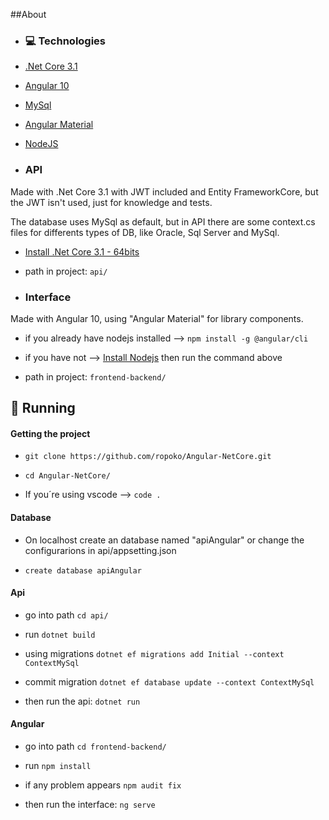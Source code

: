##About

- ### :computer: Technologies
 - [.Net Core 3.1](https://dotnet.microsoft.com/)
 - [Angular 10](https://angular.io/)
 - [MySql](https://www.mysql.com/)
 - [Angular Material](https://material.angular.io/)
 - [NodeJS](https://nodejs.org/en/)

- ### API 
Made with .Net Core 3.1 with JWT included and Entity FrameworkCore, but the JWT isn't used, just for knowledge and tests.

 The database uses MySql as default, but in API there are some context.cs files for differents types of DB, like Oracle, Sql Server and MySql.

 - [Install .Net Core 3.1 - 64bits](https://dotnet.microsoft.com/download/dotnet-core/thank-you/sdk-3.1.403-windows-x64-installer)

 - path in project: `api/`

- ### Interface 
Made with Angular 10, using "Angular Material" for library components.

 - if you already have nodejs installed --> `npm install -g @angular/cli`

 - if you have not --> [Install Nodejs](https://nodejs.org/en/) then run the command above

 - path in project: `frontend-backend/`

## :rocket: Running

#### Getting the project

- `git clone https://github.com/ropoko/Angular-NetCore.git`

- `cd Angular-NetCore/`

- If you´re using vscode --> `code .`

#### Database

- On localhost create an database named "apiAngular" or change the configurarions in api/appsetting.json

- `create database apiAngular`

#### Api

- go into path `cd api/`

- run `dotnet build`

- using migrations `dotnet ef migrations add Initial --context ContextMySql`

- commit migration `dotnet ef database update --context ContextMySql`

- then run the api: `dotnet run`

#### Angular

- go into path `cd frontend-backend/`

- run `npm install`

- if any problem appears `npm audit fix`

- then run the interface: `ng serve`